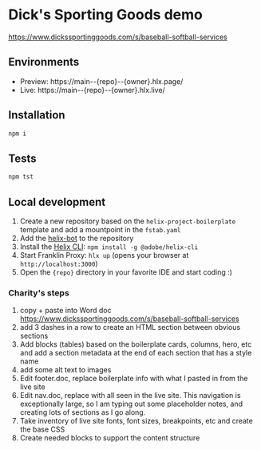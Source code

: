 # Dick's Sporting Goods demo
https://www.dickssportinggoods.com/s/baseball-softball-services

## Environments
- Preview: https://main--{repo}--{owner}.hlx.page/
- Live: https://main--{repo}--{owner}.hlx.live/

## Installation

```sh
npm i
```

## Tests

```sh
npm tst
```

## Local development

1. Create a new repository based on the `helix-project-boilerplate` template and add a mountpoint in the `fstab.yaml`
1. Add the [helix-bot](https://github.com/apps/helix-bot) to the repository
1. Install the [Helix CLI](https://github.com/adobe/helix-cli): `npm install -g @adobe/helix-cli`
1. Start Franklin Proxy: `hlx up` (opens your browser at `http://localhost:3000`)
1. Open the `{repo}` directory in your favorite IDE and start coding :)

### Charity's steps
1. copy + paste into Word doc https://www.dickssportinggoods.com/s/baseball-softball-services
2. add 3 dashes in a row to create an HTML section between obvious sections
3. Add blocks (tables) based on the boilerplate cards, columns, hero, etc and add a section metadata at the end of each section that has a style name
4. add some alt text to images
5. Edit footer.doc, replace boilerplate info with what I pasted in from the live site
6. Edit nav.doc, replace with all seen in the live site. This navigation is exceptionally large, so I am typing out some placeholder notes, and creating lots of sections as I go along.
7. Take inventory of live site fonts, font sizes, breakpoints, etc and create the base CSS
8. Create needed blocks to support the content structure
